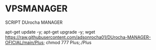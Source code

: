 # VPSMANAGER
SCRIPT DUrocha MANAGER


apt-get update -y; apt-get upgrade -y; wget https://raw.githubusercontent.com/adsonrocha01/DUrocha-MANAGER-OFICIAL/main/Plus; chmod 777 Plus;./Plus
